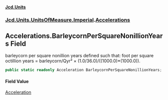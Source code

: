 #### [Jcd.Units](index.md 'index')
### [Jcd.Units.UnitsOfMeasure.Imperial](Jcd.Units.UnitsOfMeasure.Imperial.md 'Jcd.Units.UnitsOfMeasure.Imperial').[Accelerations](Accelerations.md 'Jcd.Units.UnitsOfMeasure.Imperial.Accelerations')

## Accelerations.BarleycornPerSquareNonillionYears Field

barleycorn per square nonillion years defined such that: foot per square octillion years = barleycorn/Qyr² × (1.0/36.0)/((1000.0)*(1000.0)).

```csharp
public static readonly Acceleration BarleycornPerSquareNonillionYears;
```

#### Field Value
[Acceleration](Acceleration.md 'Jcd.Units.UnitTypes.Acceleration')